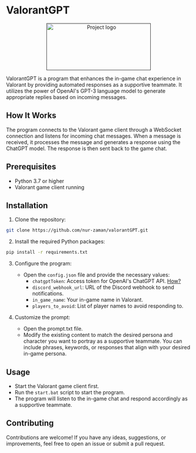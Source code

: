 # ValorantGPT

<p align="center">
  <a href="" rel="noopener">
 <img width=284px height=128px src="https://i.postimg.cc/MHHtzdmX/valgpt.png" alt="Project logo"></a>
</p>

ValorantGPT is a program that enhances the in-game chat experience in Valorant by providing automated responses as a supportive teammate. It utilizes the power of OpenAI's GPT-3 language model to generate appropriate replies based on incoming messages.

## How It Works

The program connects to the Valorant game client through a WebSocket connection and listens for incoming chat messages. When a message is received, it processes the message and generates a response using the ChatGPT model. The response is then sent back to the game chat.

## Prerequisites

- Python 3.7 or higher
- Valorant game client running

## Installation

1. Clone the repository:

```bash
git clone https://github.com/nur-zaman/valorantGPT.git
```

2. Install the required Python packages:

```bash
pip install -r requirements.txt
```

3. Configure the program:

   - Open the `config.json` file and provide the necessary values:
     - `chatgptToken`: Access token for OpenAI's ChatGPT API. [How?](https://github.com/acheong08/ChatGPT)
     - `discord_webhook_url`: URL of the Discord webhook to send notifications.
     - `in_game_name`: Your in-game name in Valorant.
     - `players_to_avoid`: List of player names to avoid responding to.

4. Customize the prompt:

    - Open the prompt.txt file.
    - Modify the existing content to match the desired persona and character you want to portray as a supportive teammate. You can include phrases, keywords, or responses that align with your desired in-game persona.


## Usage

- Start the Valorant game client first.
- Run the `start.bat` script to start the program.
- The program will listen to the in-game chat and respond accordingly as a supportive teammate.

## Contributing

Contributions are welcome! If you have any ideas, suggestions, or improvements, feel free to open an issue or submit a pull request.
